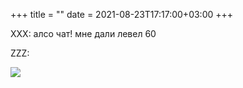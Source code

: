 +++
title = ""
date = 2021-08-23T17:17:00+03:00
+++

XXX: алсо чат! мне дали левел 60

ZZZ:


![](https://64.media.tumblr.com/4a96ccba023a098b98dc60791f31e7fc/307e90a2a390323e-0e/s640x960/07f893cee5109c6eab5aa586995051a14a74db7d.jpg)

